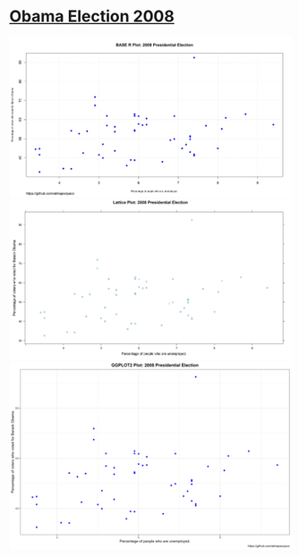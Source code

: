 # [Obama Election 2008](./ObamaElection2008)

![Percentage of voters who voted for Barack Obama vs Percentage of people who are unemployed](./base_r_plot.jpeg) ![Percentage of voters who voted for Barack Obama vs Percentage of people who are unemployed](./lattice_plot.jpeg) ![Percentage of voters who voted for Barack Obama vs Percentage of people who are unemployed](./ggplot_plot.png)
